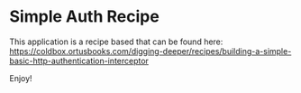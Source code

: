 # Simple Auth Recipe

This application is a recipe based that can be found here: https://coldbox.ortusbooks.com/digging-deeper/recipes/building-a-simple-basic-http-authentication-interceptor

Enjoy!